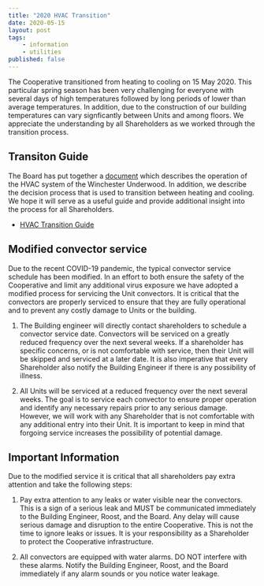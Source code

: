 ```yaml
---
title: "2020 HVAC Transition"
date: 2020-05-15
layout: post
tags:
    - information
    - utilities
published: false
---
```


The Cooperative transitioned from heating to cooling on 15 May 2020. 
This particular spring season has been very challenging for everyone with several days of high temperatures followed by long periods of lower than average temperatures. 
In addition, due to the construction of our building temperatures can vary signficantly between Units and among floors.
We appreciate the understanding by all Shareholders as we worked through the transition process. 

## Transiton Guide

The Board has put together a [document](https://docs.google.com/document/d/15GifheeCyjAad_orzv6zE0WcUGUexxMiXjMWQUzkYgw/edit?usp=sharing) which describes the operation of the HVAC system of the Winchester Underwood. 
In addition, we describe the decision process that is used to transition between heating and cooling.
We hope it will serve as a useful guide and provide additional insight into the process for all Shareholders. 

* [HVAC Transition Guide](https://docs.google.com/document/d/15GifheeCyjAad_orzv6zE0WcUGUexxMiXjMWQUzkYgw/edit?usp=sharing)

## Modified convector service

Due to the recent COVID-19 pandemic, the typical convector service schedule has been modified. 
In an effort to both ensure the safety of the Cooperative and limit any additional virus exposure we have adopted a modified process for servicing the Unit convectors. 
It is critical that the convectors are properly serviced to ensure that they are fully operational and to prevent any costly damage to Units or the building. 

1. The Building engineer will directly contact shareholders to schedule a convector service date. 
Convectors will be serviced on a greatly reduced frequency over the next several weeks. 
If a shareholder has specific concerns, or is not comfortable with service, then their Unit will be skipped and serviced at a later date. 
It is also imperative that every Shareholder also notify the Building Engineer if there is any possibility of illness. 

2. All Units will be serviced at a reduced frequency over the next several weeks. 
The goal is to service each convector to ensure proper operation and identify any necessary repairs prior to any serious damage. 
However, we will work with any Shareholder that is not comfortable with any additional entry into their Unit. 
It is important to keep in mind that forgoing service increases the possibility of potential damage. 

## Important Information

Due to the modified service it is critical that all shareholders pay extra attention and take the following steps:

1. Pay extra attention to any leaks or water visible near the convectors. 
This is a sign of a serious leak and MUST be communicated immediately to the Building Engineer, Roost, and the Board. 
Any delay will cause serious damage and disruption to the entire Cooperative. 
This is not the time to ignore leaks or issues. 
It is your responsibility as a Shareholder to protect the Cooperative infrastructure.

2. All convectors are equipped with water alarms. 
DO NOT interfere with these alarms. 
Notify the Building Engineer, Roost, and the Board immediately if any alarm sounds or you notice water leakage.


